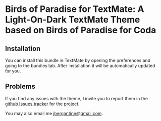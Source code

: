 Birds of Paradise for TextMate: A Light-On-Dark TextMate Theme based on Birds of Paradise for Coda
==================================================================================================

Installation
------------

You can install this bundle in TextMate by opening the preferences and going to the bundles tab. After installation it will be automatically updated for you.

Problems
--------

If you find any issues with the theme, I invite you to report them in the [github Issues tracker](http://github.com/jbergantine/Birds-of-Paradise-for-TextMate/issues) for the project. 

You may also email me [jbergantine@gmail.com](mailto:jbergantine@gmail.com).
